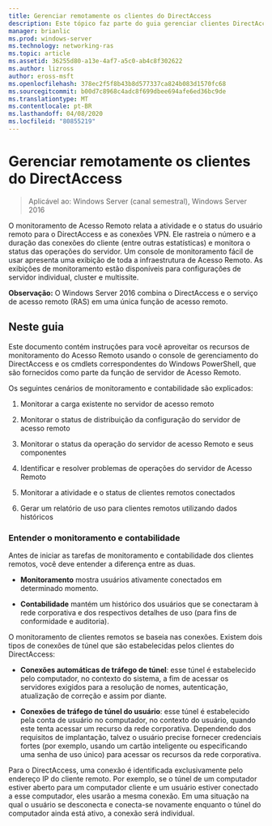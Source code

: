 ```yaml
---
title: Gerenciar remotamente os clientes do DirectAccess
description: Este tópico faz parte do guia gerenciar clientes DirectAccess remotamente no Windows Server 2016.
manager: brianlic
ms.prod: windows-server
ms.technology: networking-ras
ms.topic: article
ms.assetid: 36255d80-a13e-4af7-a5c0-ab4c8f302622
ms.author: lizross
author: eross-msft
ms.openlocfilehash: 378ec2f5f8b43b8d577337ca824b083d1570fc68
ms.sourcegitcommit: b00d7c8968c4adc8f699dbee694afe6ed36bc9de
ms.translationtype: MT
ms.contentlocale: pt-BR
ms.lasthandoff: 04/08/2020
ms.locfileid: "80855219"
---
```

# <a name="manage-directaccess-clients-remotely"></a>Gerenciar remotamente os clientes do DirectAccess

>Aplicável ao: Windows Server (canal semestral), Windows Server 2016

O monitoramento de Acesso Remoto relata a atividade e o status do usuário remoto para o DirectAccess e as conexões VPN. Ele rastreia o número e a duração das conexões do cliente (entre outras estatísticas) e monitora o status das operações do servidor. Um console de monitoramento fácil de usar apresenta uma exibição de toda a infraestrutura de Acesso Remoto. As exibições de monitoramento estão disponíveis para configurações de servidor individual, cluster e multissite.  
  
**Observação:** O Windows Server 2016 combina o DirectAccess e o serviço de acesso remoto (RAS) em uma única função de acesso remoto.  
  
## <a name="in-this-guide"></a>Neste guia  
Este documento contém instruções para você aproveitar os recursos de monitoramento do Acesso Remoto usando o console de gerenciamento do DirectAccess e os cmdlets correspondentes do Windows PowerShell, que são fornecidos como parte da função de servidor de Acesso Remoto.  
  
Os seguintes cenários de monitoramento e contabilidade são explicados:  
  
1.  Monitorar a carga existente no servidor de acesso remoto  
  
2.  Monitorar o status de distribuição da configuração do servidor de acesso remoto  
  
3.  Monitorar o status da operação do servidor de acesso Remoto e seus componentes  
  
4.  Identificar e resolver problemas de operações do servidor de Acesso Remoto  
  
5.  Monitorar a atividade e o status de clientes remotos conectados  
  
6.  Gerar um relatório de uso para clientes remotos utilizando dados históricos  
  
### <a name="understand-monitoring-and-accounting"></a>Entender o monitoramento e contabilidade  
Antes de iniciar as tarefas de monitoramento e contabilidade dos clientes remotos, você deve entender a diferença entre as duas.  
  
-   **Monitoramento** mostra usuários ativamente conectados em determinado momento.  
  
-   **Contabilidade** mantém um histórico dos usuários que se conectaram à rede corporativa e dos respectivos detalhes de uso (para fins de conformidade e auditoria).  
  
O monitoramento de clientes remotos se baseia nas conexões. Existem dois tipos de conexões de túnel que são estabelecidas pelos clientes do DirectAccess:  
  
-   **Conexões automáticas de tráfego de túnel**: esse túnel é estabelecido pelo computador, no contexto do sistema, a fim de acessar os servidores exigidos para a resolução de nomes, autenticação, atualização de correção e assim por diante.  
  
-   **Conexões de tráfego de túnel do usuário**: esse túnel é estabelecido pela conta de usuário no computador, no contexto do usuário, quando este tenta acessar um recurso da rede corporativa. Dependendo dos requisitos de implantação, talvez o usuário precise fornecer credenciais fortes (por exemplo, usando um cartão inteligente ou especificando uma senha de uso único) para acessar os recursos da rede corporativa.  
  
Para o DirectAccess, uma conexão é identificada exclusivamente pelo endereço IP do cliente remoto. Por exemplo, se o túnel de um computador estiver aberto para um computador cliente e um usuário estiver conectado a esse computador, eles usarão a mesma conexão. Em uma situação na qual o usuário se desconecta e conecta-se novamente enquanto o túnel do computador ainda está ativo, a conexão será individual.  
  


